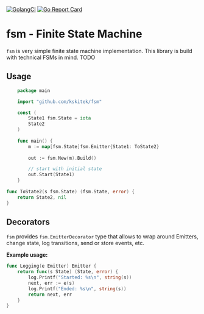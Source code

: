 [![GolangCI](https://golangci.com/badges/github.com/kskitek/fsm.svg)](https://golangci.com/r/github.com/kskitek/fsm) [![Go Report Card](https://goreportcard.com/badge/github.com/kskitek/fsm)](https://goreportcard.com/report/github.com/kskitek/fsm)

# fsm - Finite State Machine

`fsm` is very simple finite state machine implementation. This library is build with technical FSMs in mind. TODO

## Usage

```go
    package main

    import "github.com/kskitek/fsm"

    const (
    	State1 fsm.State = iota
    	State2
    )
    
    func main() {
        m := map[fsm.State]fsm.Emitter{State1: ToState2}
        
        out := fsm.New(m).Build()

        // start with initial state
        out.Start(State1)
    }
    
func ToState2(s fsm.State) (fsm.State, error) {
    return State2, nil
}
```

## Decorators

`fsm` provides `fsm.EmitterDecorator` type that allows to wrap around Emitters, change state, log transitions,
send or store events, etc.

**Example usage:**

```go
func Logging(e Emitter) Emitter {
	return func(s State) (State, error) {
		log.Printf("Started: %s\n", string(s))
		next, err := e(s)
		log.Printf("Ended: %s\n", string(s))
		return next, err
	}
}
```
